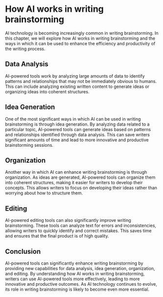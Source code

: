 How AI works in writing brainstorming
===========================================================================================

AI technology is becoming increasingly common in writing brainstorming. In this chapter, we will explore how AI works in writing brainstorming and the ways in which it can be used to enhance the efficiency and productivity of the writing process.

Data Analysis
-------------

AI-powered tools work by analyzing large amounts of data to identify patterns and relationships that may not be immediately obvious to humans. This can include analyzing existing written content to generate ideas or organizing ideas into coherent structures.

Idea Generation
---------------

One of the most significant ways in which AI can be used in writing brainstorming is through idea generation. By analyzing data related to a particular topic, AI-powered tools can generate ideas based on patterns and relationships identified through data analysis. This can save writers significant amounts of time and lead to more innovative and productive brainstorming sessions.

Organization
------------

Another way in which AI can enhance writing brainstorming is through organization. As ideas are generated, AI-powered tools can organize them into coherent structures, making it easier for writers to develop their concepts. This allows writers to focus on developing their ideas rather than worrying about how to structure them.

Editing
-------

AI-powered editing tools can also significantly improve writing brainstorming. These tools can analyze text for errors and inconsistencies, allowing writers to quickly identify and correct mistakes. This saves time and ensures that the final product is of high quality.

Conclusion
----------

AI-powered tools can significantly enhance writing brainstorming by providing new capabilities for data analysis, idea generation, organization, and editing. By understanding how AI works in writing brainstorming, writers can use AI-powered tools more effectively, leading to more innovative and productive outcomes. As AI technology continues to evolve, its role in writing brainstorming is likely to become even more essential.
